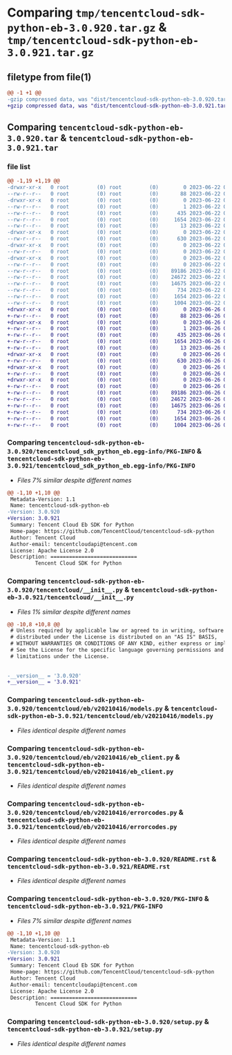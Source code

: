 # Comparing `tmp/tencentcloud-sdk-python-eb-3.0.920.tar.gz` & `tmp/tencentcloud-sdk-python-eb-3.0.921.tar.gz`

## filetype from file(1)

```diff
@@ -1 +1 @@
-gzip compressed data, was "dist/tencentcloud-sdk-python-eb-3.0.920.tar", last modified: Thu Jun 22 00:23:08 2023, max compression
+gzip compressed data, was "dist/tencentcloud-sdk-python-eb-3.0.921.tar", last modified: Mon Jun 26 00:23:23 2023, max compression
```

## Comparing `tencentcloud-sdk-python-eb-3.0.920.tar` & `tencentcloud-sdk-python-eb-3.0.921.tar`

### file list

```diff
@@ -1,19 +1,19 @@
-drwxr-xr-x   0 root         (0) root         (0)        0 2023-06-22 00:23:08.000000 tencentcloud-sdk-python-eb-3.0.920/
--rw-r--r--   0 root         (0) root         (0)       88 2023-06-22 00:23:08.000000 tencentcloud-sdk-python-eb-3.0.920/setup.cfg
-drwxr-xr-x   0 root         (0) root         (0)        0 2023-06-22 00:23:08.000000 tencentcloud-sdk-python-eb-3.0.920/tencentcloud_sdk_python_eb.egg-info/
--rw-r--r--   0 root         (0) root         (0)        1 2023-06-22 00:23:08.000000 tencentcloud-sdk-python-eb-3.0.920/tencentcloud_sdk_python_eb.egg-info/dependency_links.txt
--rw-r--r--   0 root         (0) root         (0)      435 2023-06-22 00:23:08.000000 tencentcloud-sdk-python-eb-3.0.920/tencentcloud_sdk_python_eb.egg-info/SOURCES.txt
--rw-r--r--   0 root         (0) root         (0)     1654 2023-06-22 00:23:08.000000 tencentcloud-sdk-python-eb-3.0.920/tencentcloud_sdk_python_eb.egg-info/PKG-INFO
--rw-r--r--   0 root         (0) root         (0)       13 2023-06-22 00:23:08.000000 tencentcloud-sdk-python-eb-3.0.920/tencentcloud_sdk_python_eb.egg-info/top_level.txt
-drwxr-xr-x   0 root         (0) root         (0)        0 2023-06-22 00:23:08.000000 tencentcloud-sdk-python-eb-3.0.920/tencentcloud/
--rw-r--r--   0 root         (0) root         (0)      630 2023-06-22 00:23:08.000000 tencentcloud-sdk-python-eb-3.0.920/tencentcloud/__init__.py
-drwxr-xr-x   0 root         (0) root         (0)        0 2023-06-22 00:23:08.000000 tencentcloud-sdk-python-eb-3.0.920/tencentcloud/eb/
--rw-r--r--   0 root         (0) root         (0)        0 2023-06-22 00:23:08.000000 tencentcloud-sdk-python-eb-3.0.920/tencentcloud/eb/__init__.py
-drwxr-xr-x   0 root         (0) root         (0)        0 2023-06-22 00:23:08.000000 tencentcloud-sdk-python-eb-3.0.920/tencentcloud/eb/v20210416/
--rw-r--r--   0 root         (0) root         (0)        0 2023-06-22 00:23:08.000000 tencentcloud-sdk-python-eb-3.0.920/tencentcloud/eb/v20210416/__init__.py
--rw-r--r--   0 root         (0) root         (0)    89186 2023-06-22 00:23:08.000000 tencentcloud-sdk-python-eb-3.0.920/tencentcloud/eb/v20210416/models.py
--rw-r--r--   0 root         (0) root         (0)    24672 2023-06-22 00:23:08.000000 tencentcloud-sdk-python-eb-3.0.920/tencentcloud/eb/v20210416/eb_client.py
--rw-r--r--   0 root         (0) root         (0)    14675 2023-06-22 00:23:08.000000 tencentcloud-sdk-python-eb-3.0.920/tencentcloud/eb/v20210416/errorcodes.py
--rw-r--r--   0 root         (0) root         (0)      734 2023-06-22 00:23:08.000000 tencentcloud-sdk-python-eb-3.0.920/README.rst
--rw-r--r--   0 root         (0) root         (0)     1654 2023-06-22 00:23:08.000000 tencentcloud-sdk-python-eb-3.0.920/PKG-INFO
--rw-r--r--   0 root         (0) root         (0)     1004 2023-06-22 00:23:08.000000 tencentcloud-sdk-python-eb-3.0.920/setup.py
+drwxr-xr-x   0 root         (0) root         (0)        0 2023-06-26 00:23:23.000000 tencentcloud-sdk-python-eb-3.0.921/
+-rw-r--r--   0 root         (0) root         (0)       88 2023-06-26 00:23:23.000000 tencentcloud-sdk-python-eb-3.0.921/setup.cfg
+drwxr-xr-x   0 root         (0) root         (0)        0 2023-06-26 00:23:23.000000 tencentcloud-sdk-python-eb-3.0.921/tencentcloud_sdk_python_eb.egg-info/
+-rw-r--r--   0 root         (0) root         (0)        1 2023-06-26 00:23:23.000000 tencentcloud-sdk-python-eb-3.0.921/tencentcloud_sdk_python_eb.egg-info/dependency_links.txt
+-rw-r--r--   0 root         (0) root         (0)      435 2023-06-26 00:23:23.000000 tencentcloud-sdk-python-eb-3.0.921/tencentcloud_sdk_python_eb.egg-info/SOURCES.txt
+-rw-r--r--   0 root         (0) root         (0)     1654 2023-06-26 00:23:23.000000 tencentcloud-sdk-python-eb-3.0.921/tencentcloud_sdk_python_eb.egg-info/PKG-INFO
+-rw-r--r--   0 root         (0) root         (0)       13 2023-06-26 00:23:23.000000 tencentcloud-sdk-python-eb-3.0.921/tencentcloud_sdk_python_eb.egg-info/top_level.txt
+drwxr-xr-x   0 root         (0) root         (0)        0 2023-06-26 00:23:23.000000 tencentcloud-sdk-python-eb-3.0.921/tencentcloud/
+-rw-r--r--   0 root         (0) root         (0)      630 2023-06-26 00:23:23.000000 tencentcloud-sdk-python-eb-3.0.921/tencentcloud/__init__.py
+drwxr-xr-x   0 root         (0) root         (0)        0 2023-06-26 00:23:23.000000 tencentcloud-sdk-python-eb-3.0.921/tencentcloud/eb/
+-rw-r--r--   0 root         (0) root         (0)        0 2023-06-26 00:23:23.000000 tencentcloud-sdk-python-eb-3.0.921/tencentcloud/eb/__init__.py
+drwxr-xr-x   0 root         (0) root         (0)        0 2023-06-26 00:23:23.000000 tencentcloud-sdk-python-eb-3.0.921/tencentcloud/eb/v20210416/
+-rw-r--r--   0 root         (0) root         (0)        0 2023-06-26 00:23:23.000000 tencentcloud-sdk-python-eb-3.0.921/tencentcloud/eb/v20210416/__init__.py
+-rw-r--r--   0 root         (0) root         (0)    89186 2023-06-26 00:23:23.000000 tencentcloud-sdk-python-eb-3.0.921/tencentcloud/eb/v20210416/models.py
+-rw-r--r--   0 root         (0) root         (0)    24672 2023-06-26 00:23:23.000000 tencentcloud-sdk-python-eb-3.0.921/tencentcloud/eb/v20210416/eb_client.py
+-rw-r--r--   0 root         (0) root         (0)    14675 2023-06-26 00:23:23.000000 tencentcloud-sdk-python-eb-3.0.921/tencentcloud/eb/v20210416/errorcodes.py
+-rw-r--r--   0 root         (0) root         (0)      734 2023-06-26 00:23:23.000000 tencentcloud-sdk-python-eb-3.0.921/README.rst
+-rw-r--r--   0 root         (0) root         (0)     1654 2023-06-26 00:23:23.000000 tencentcloud-sdk-python-eb-3.0.921/PKG-INFO
+-rw-r--r--   0 root         (0) root         (0)     1004 2023-06-26 00:23:23.000000 tencentcloud-sdk-python-eb-3.0.921/setup.py
```

### Comparing `tencentcloud-sdk-python-eb-3.0.920/tencentcloud_sdk_python_eb.egg-info/PKG-INFO` & `tencentcloud-sdk-python-eb-3.0.921/tencentcloud_sdk_python_eb.egg-info/PKG-INFO`

 * *Files 7% similar despite different names*

```diff
@@ -1,10 +1,10 @@
 Metadata-Version: 1.1
 Name: tencentcloud-sdk-python-eb
-Version: 3.0.920
+Version: 3.0.921
 Summary: Tencent Cloud Eb SDK for Python
 Home-page: https://github.com/TencentCloud/tencentcloud-sdk-python
 Author: Tencent Cloud
 Author-email: tencentcloudapi@tencent.com
 License: Apache License 2.0
 Description: ============================
         Tencent Cloud SDK for Python
```

### Comparing `tencentcloud-sdk-python-eb-3.0.920/tencentcloud/__init__.py` & `tencentcloud-sdk-python-eb-3.0.921/tencentcloud/__init__.py`

 * *Files 1% similar despite different names*

```diff
@@ -10,8 +10,8 @@
 # Unless required by applicable law or agreed to in writing, software
 # distributed under the License is distributed on an "AS IS" BASIS,
 # WITHOUT WARRANTIES OR CONDITIONS OF ANY KIND, either express or implied.
 # See the License for the specific language governing permissions and
 # limitations under the License.
 
 
-__version__ = '3.0.920'
+__version__ = '3.0.921'
```

### Comparing `tencentcloud-sdk-python-eb-3.0.920/tencentcloud/eb/v20210416/models.py` & `tencentcloud-sdk-python-eb-3.0.921/tencentcloud/eb/v20210416/models.py`

 * *Files identical despite different names*

### Comparing `tencentcloud-sdk-python-eb-3.0.920/tencentcloud/eb/v20210416/eb_client.py` & `tencentcloud-sdk-python-eb-3.0.921/tencentcloud/eb/v20210416/eb_client.py`

 * *Files identical despite different names*

### Comparing `tencentcloud-sdk-python-eb-3.0.920/tencentcloud/eb/v20210416/errorcodes.py` & `tencentcloud-sdk-python-eb-3.0.921/tencentcloud/eb/v20210416/errorcodes.py`

 * *Files identical despite different names*

### Comparing `tencentcloud-sdk-python-eb-3.0.920/README.rst` & `tencentcloud-sdk-python-eb-3.0.921/README.rst`

 * *Files identical despite different names*

### Comparing `tencentcloud-sdk-python-eb-3.0.920/PKG-INFO` & `tencentcloud-sdk-python-eb-3.0.921/PKG-INFO`

 * *Files 7% similar despite different names*

```diff
@@ -1,10 +1,10 @@
 Metadata-Version: 1.1
 Name: tencentcloud-sdk-python-eb
-Version: 3.0.920
+Version: 3.0.921
 Summary: Tencent Cloud Eb SDK for Python
 Home-page: https://github.com/TencentCloud/tencentcloud-sdk-python
 Author: Tencent Cloud
 Author-email: tencentcloudapi@tencent.com
 License: Apache License 2.0
 Description: ============================
         Tencent Cloud SDK for Python
```

### Comparing `tencentcloud-sdk-python-eb-3.0.920/setup.py` & `tencentcloud-sdk-python-eb-3.0.921/setup.py`

 * *Files identical despite different names*

